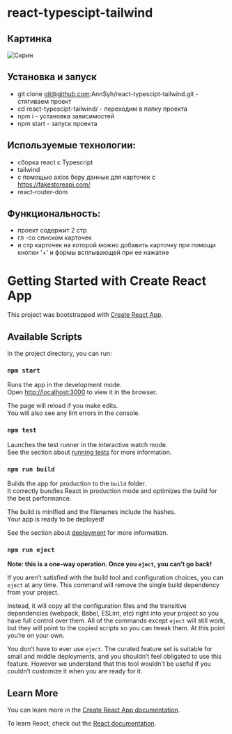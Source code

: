 # react-typescipt-tailwind

## Картинка
![Скрин]()

## Установка и запуск
- git clone git@github.com:AnnSyh/react-typescipt-tailwind.git - стягиваем проект
- cd react-typescipt-tailwind/  - переходим в папку проекта
- npm i - установка зависимостей
- npm start - запуск проекта

## Используемые технологии:
- сборка react с Typescript
- tailwind
- с помощью axios беру данные для карточек с https://fakestoreapi.com/
- react-router-dom

## Функциональность:
- проект содержит 2 стр 
- гл -со списком карточек
- и стр карточек на которой можно добавить карточку при помощи кнопки '+' и формы всплывающей при ее нажатие



# Getting Started with Create React App

This project was bootstrapped with [Create React App](https://github.com/facebook/create-react-app).

## Available Scripts

In the project directory, you can run:

### `npm start`

Runs the app in the development mode.\
Open [http://localhost:3000](http://localhost:3000) to view it in the browser.

The page will reload if you make edits.\
You will also see any lint errors in the console.

### `npm test`

Launches the test runner in the interactive watch mode.\
See the section about [running tests](https://facebook.github.io/create-react-app/docs/running-tests) for more information.

### `npm run build`

Builds the app for production to the `build` folder.\
It correctly bundles React in production mode and optimizes the build for the best performance.

The build is minified and the filenames include the hashes.\
Your app is ready to be deployed!

See the section about [deployment](https://facebook.github.io/create-react-app/docs/deployment) for more information.

### `npm run eject`

**Note: this is a one-way operation. Once you `eject`, you can’t go back!**

If you aren’t satisfied with the build tool and configuration choices, you can `eject` at any time. This command will remove the single build dependency from your project.

Instead, it will copy all the configuration files and the transitive dependencies (webpack, Babel, ESLint, etc) right into your project so you have full control over them. All of the commands except `eject` will still work, but they will point to the copied scripts so you can tweak them. At this point you’re on your own.

You don’t have to ever use `eject`. The curated feature set is suitable for small and middle deployments, and you shouldn’t feel obligated to use this feature. However we understand that this tool wouldn’t be useful if you couldn’t customize it when you are ready for it.

## Learn More

You can learn more in the [Create React App documentation](https://facebook.github.io/create-react-app/docs/getting-started).

To learn React, check out the [React documentation](https://reactjs.org/).
